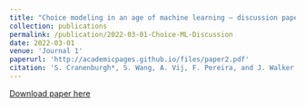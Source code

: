 ```yaml
---
title: "Choice modeling in an age of machine learning – discussion paper"
collection: publications
permalink: /publication/2022-03-01-Choice-ML-Discussion
date: 2022-03-01
venue: 'Journal 1'
paperurl: 'http://academicpages.github.io/files/paper2.pdf'
citation: 'S. Cranenburgh*, S. Wang, A. Vij, F. Pereira, and J. Walker. (2022). &quot;Choice modeling in an age of machine learning – discussion paper.&quot; <i>Journal of Choice Modeling</i>. 100340.'
---
```


[Download paper here](https://www.sciencedirect.com/science/article/pii/S1755534521000725)
